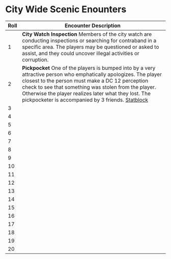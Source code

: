 # City Wide Scenic Enounters

| Roll | Encounter Description |
|------|------------------------|
| 1    |    **City Watch Inspection** Members of the city watch are conducting inspections or searching for contraband in a specific area. The players may be questioned or asked to assist, and they could uncover illegal activities or corruption.                   |
| 2    |  **Pickpocket** One of the players is bumped into by a very attractive person who emphatically apologizes. The player closest to the person must make a DC 12 perception check to see that something was stolen from the player. Otherwise the player realizes later what they lost. The pickpocketer is accompanied by 3 friends. [Statblock](/Nightmare%20and%20the%20Nexus/StatBlocks/Pickpocketer.md)                 |
| 3    |                      |
| 4    |                      |
| 5    |                      |
| 6    |                      |
| 7    |                      |
| 8    |                      |
| 9    |                      |
| 10   |                      |
| 11   |                      |
| 12   |                      |
| 13   |                      |
| 14   |                      |
| 15   |                      |
| 16   |                      |
| 17   |                      |
| 18   |                      |
| 19   |                      |
| 20   |                      |